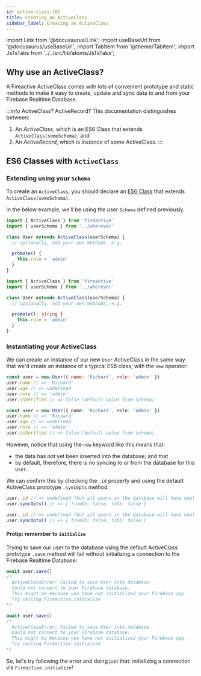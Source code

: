 ```yaml
---
id: active-class-101
title: Creating an ActiveClass
sidebar_label: Creating an ActiveClass
---
```


import Link from '@docusaurus/Link';
import useBaseUrl from '@docusaurus/useBaseUrl';
import TabItem from '@theme/TabItem';
import JsTsTabs from '../../src/lib/atoms/JsTsTabs';

## Why use an ActiveClass?

A Fireactive ActiveClass comes with lots of convenient prototype and static methods to make it easy to create, update and sync data to and from your Firebase Realtime Database.

:::info ActiveClass? ActiveRecord?
This documentation distinguishes between:

1. An *ActiveClass*, which is an ES6 Class that extends `ActiveClass(someSchema)`; and
2. An *ActiveRecord*, which is *instance* of some ActiveClass.
:::

## ES6 Classes with `ActiveClass`

### Extending using your `Schema`

To create an `ActiveClass`, you should declare an [ES6 Class](https://developer.mozilla.org/en-US/docs/Web/JavaScript/Reference/Classes) that extends `ActiveClass(someSchema)`.

In the below example, we'll be using the <Link to='/docs/quick-start/schema-101'>user `Schema` defined previously</Link>.

<JsTsTabs>
<TabItem value="js">

```js
import { ActiveClass } from 'fireactive'
import { userSchema } from '../wherever'

class User extends ActiveClass(userSchema) {
  // optionally, add your own methods, e.g.

  promote() {
    this.role = 'admin'
  }
}

```

</TabItem>
<TabItem value="ts">

```ts
import { ActiveClass } from 'fireactive'
import { userSchema } from '../wherever'

class User extends ActiveClass(userSchema) {
  // optionally, add your own methods, e.g.

  promote(): string {
    this.role = 'admin'
  }
}

```

</TabItem>
</JsTsTabs>

### Instantiating your ActiveClass

We can create an instance of our new `User` ActiveClass in the same way that we'd create an instance of a typical ES6 class, with the `new` operator:

<JsTsTabs>
<TabItem value="js">

```js
const user = new User({ name: 'Richard', role: 'admin' })
user.name // => 'Richard'
user.age // => undefined
user.role // => 'admin'
user.isVerified // => false (default value from schema)
```

</TabItem>
<TabItem value="ts">

```ts
const user = new User({ name: 'Richard', role: 'admin' })
user.name // => 'Richard'
user.age // => undefined
user.role // => 'admin'
user.isVerified // => false (default value from schema)
```

</TabItem>
</JsTsTabs>

However, notice that using the `new` keyword like this means that:
- the data has not yet been inserted into the database; and that
- by default, therefore, there is no syncing to or from the database for this `User`.

We can confirm this by checking the `_id` property and using the default ActiveClass prototype `.syncOpts` method:

<JsTsTabs>
<TabItem value="js">

```js
user._id // => undefined (but all users in the database will have one)
user.syncOpts() // => { fromDb: false, toDb: false }
```

</TabItem>
<TabItem value="ts">

```ts
user._id // => undefined (but all users in the database will have one)
user.syncOpts() // => { fromDb: false, toDb: false }
```

</TabItem>
</JsTsTabs>

#### Protip: remember to `initialize`

Trying to save our user to the database using the default ActiveClass prototype `.save` method will fail without initializing a connection to the Firebase Realtime Database:


<JsTsTabs>
<TabItem value="js">

```js
await user.save()
/*
  ActiveClassError: Failed to save User into database.
  Could not connect to your Firebase database.
  This might be because you have not initialized your Firebase app.
  Try calling Fireactive.initialize
*/
```

</TabItem>
<TabItem value="ts">

```ts
await user.save()
/*
  ActiveClassError: Failed to save User into database.
  Could not connect to your Firebase database.
  This might be because you have not initialized your Firebase app.
  Try calling Fireactive.initialize
*/
```

</TabItem>
</JsTsTabs>

So, let's try following the error and doing just that: <Link to='/docs/quick-start/connecting-101'>initializing a connection via `Fireactive.initialize`</Link>!